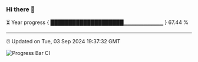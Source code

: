 ### Hi there 👋

⏳ Year progress { ████████████████████▁▁▁▁▁▁▁▁▁▁ } 67.44 %

---

⏰ Updated on Tue, 03 Sep 2024 19:37:32 GMT

![Progress Bar CI](https://github.com/IshwaranRudhara/GIT-ACTION/workflows/Progress%20Bar%20CI/badge.svg)
